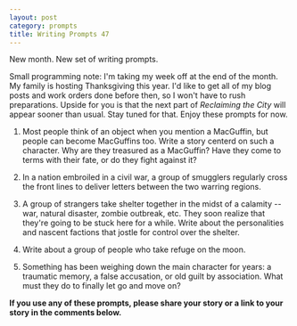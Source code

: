 ```yaml
---
layout: post
category: prompts
title: Writing Prompts 47
---
```


New month. New set of writing prompts.

Small programming note: I'm taking my week off at the end of the month. My family is hosting Thanksgiving this year. I'd like to get all of my blog posts and work orders done before then, so I won't have to rush preparations. Upside for you is that the next part of *Reclaiming the City* will appear sooner than usual. Stay tuned for that. Enjoy these prompts for now.

<!--excerpt-->

1. Most people think of an object when you mention a MacGuffin, but people can become MacGuffins too. Write a story centerd on such a character. Why are they treasured as a MacGuffin? Have they come to terms with their fate, or do they fight against it?

2. In a nation embroiled in a civil war, a group of smugglers regularly cross the front lines to deliver letters between the two warring regions.

3. A group of strangers take shelter together in the midst of a calamity -- war, natural disaster, zombie outbreak, etc. They soon realize that they're going to be stuck here for a while. Write about the personalities and nascent factions that jostle for control over the shelter.

4. Write about a group of people who take refuge on the moon.

5. Something has been weighing down the main character for years: a traumatic memory, a false accusation, or old guilt by association. What must they do to finally let go and move on?

**If you use any of these prompts, please share your story or a link to your story in the comments below.**
